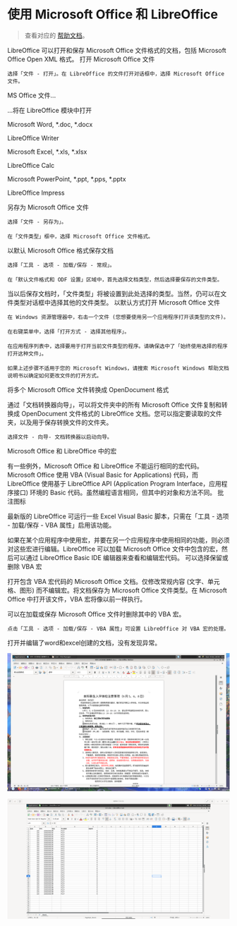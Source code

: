 # 使用 Microsoft Office 和 LibreOffice

> 查看对应的 [帮助文档](https://help.libreoffice.org/7.3/zh-CN/text/shared/guide/ms_user.html?DbPAR=SHARED)。

LibreOffice 可以打开和保存 Microsoft Office 文件格式的文档，包括 Microsoft Office Open XML 格式。
打开 Microsoft Office 文件

    选择「文件 - 打开」。在 LibreOffice 的文件打开对话框中，选择 Microsoft Office 文件。

MS Office 文件...
	

...将在 LibreOffice 模块中打开

Microsoft Word, *.doc, *.docx
	

LibreOffice Writer

Microsoft Excel, *.xls, *.xlsx
	

LibreOffice Calc

Microsoft PowerPoint, *.ppt, *.pps, *.pptx
	

LibreOffice Impress

另存为 Microsoft Office 文件

    选择「文件 - 另存为」。

    在「文件类型」框中，选择 Microsoft Office 文件格式。

以默认 Microsoft Office 格式保存文档

    选择「工具 - 选项 - 加载/保存 - 常规」。

    在「默认文件格式和 ODF 设置」区域中，首先选择文档类型，然后选择要保存的文件类型。

当以后保存文档时，「文件类型」将被设置到此处选择的类型。当然，仍可以在文件类型对话框中选择其他的文件类型。
以默认方式打开 Microsoft Office 文件

    在 Windows 资源管理器中，右击一个文件 (您想要使用另一个应用程序打开该类型的文件)。

    在右键菜单中，选择「打开方式 - 选择其他程序」。

    在应用程序列表中，选择要用于打开当前文件类型的程序。请确保选中了「始终使用选择的程序打开这种文件」。

    如果上述步骤不适用于您的 Microsoft Windows，请搜索 Microsoft Windows 帮助文档说明书以确定如何更改文件的打开方式。

将多个 Microsoft Office 文件转换成 OpenDocument 格式

通过「文档转换器向导」，可以将文件夹中的所有 Microsoft Office 文件复制和转换成 OpenDocument 文件格式的 LibreOffice 文档。您可以指定要读取的文件夹，以及用于保存转换文件的文件夹。

    选择文件 - 向导- 文档转换器以启动向导。

Microsoft Office 和 LibreOffice 中的宏

有一些例外，Microsoft Office 和 LibreOffice 不能运行相同的宏代码。Microsoft Office 使用 VBA (Visual Basic for Applications) 代码，而 LibreOffice 使用基于 LibreOffice API (Application Program Interface，应用程序接口) 环境的 Basic 代码。虽然编程语言相同，但其中的对象和方法不同。
批注图标

最新版的 LibreOffice 可运行一些 Excel Visual Basic 脚本，只需在「工具 - 选项 - 加载/保存 - VBA 属性」启用该功能。

如果在某个应用程序中使用宏，并要在另一个应用程序中使用相同的功能，则必须对这些宏进行编辑。LibreOffice 可以加载 Microsoft Office 文件中包含的宏，然后可以通过 LibreOffice Basic IDE 编辑器来查看和编辑宏代码。
可以选择保留或删除 VBA 宏

打开包含 VBA 宏代码的 Microsoft Office 文档。仅修改常规内容 (文字、单元格、图形) 而不编辑宏。将文档保存为 Microsoft Office 文件类型。在 Microsoft Office 中打开该文件，VBA 宏将像以前一样执行。

可以在加载或保存 Microsoft Office 文件时删除其中的 VBA 宏。

    点击「工具 - 选项 - 加载/保存 - VBA 属性」可设置 LibreOffice 对 VBA 宏的处理。

打开并编辑了word和excel创建的文档，没有发现异常。

![word](./img/word.png)

![excel](./img/excel.png)
